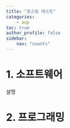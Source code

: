 ```yaml
---
title: "포스팅 테스트"
categories: 
    - oop
toc: true
author_profile: false
sidebar:
    nav: "counts"
---
```

# 1. 소프트웨어
설명

# 2. 프로그래밍